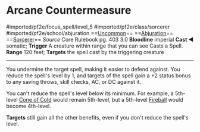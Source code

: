 # Arcane Countermeasure
#imported/pf2e/focus_spell/level_5 #imported/pf2e/class/sorcerer #imported/pf2e/school/abjuration 
==[Uncommon](uncommon.md)== ==[Abjuration](abjuration.md)== ==[Sorcerer](rules/traits/sorcerer.md)==
*Source* Core Rulebook pg. 403 3.0
**Bloodline** imperial
**Cast** ◄ somatic; **Trigger** A creature within range that you can see Casts a Spell.
**Range** 120 feet; **Targets** the spell cast by the triggering creature

---
You undermine the target spell, making it easier to defend against. You reduce the spell's level by 1, and targets of the spell gain a +2 status bonus to any saving throws, skill checks, AC, or DC against it.

You can't reduce the spell's level below its minimum. For example, a 5th-level [Cone of Cold](../../Arcane_Tradition/Level%205/Cone%20of%20Cold.md) would remain 5th-level, but a 5th-level [Fireball](../../Arcane_Tradition/Level%203/Fireball.md) would become 4th-level.

**Targets** still gain all the other benefits, even if you don't reduce the spell's level.